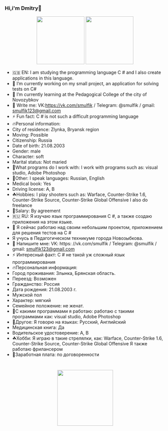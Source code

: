 ### Hi,i'm Dmitry👋

<p align='center'>
   <a href="https://github-readme-stats.vercel.app/api?username=BeshlyagaGhoul&show_icons=true&count_private=true">
       <img height=150 src="https://github-readme-stats.vercel.app/api?username=BeshlyagaGhoul&show_icons=true&count_private=true"/></a>
   <a href="https://github.com/romankh3/github-readme-stats">
       <img height=150 src="https://github-readme-stats.vercel.app/api/top-langs/?username=BeshlyagaGhoul&layout=compact"/></a>
</p>

- 🇬🇧 EN:
I am studying the programming language C # and I also create applications in this language.
- 🔭 I’m currently working on my small project, an application for solving tests on C#
- 🌱 I’m currently learning at the Pedagogical College of the city of Novozybkov
- 💬 Write me: VK:https://vk.com/smulfik / Telegram: @smulfik / gmail: smulfik123@gmail.com
- ⚡ Fun fact: C # is not such a difficult programming language
- 🔥Personal information:
- City of residence: Zlynka, Bryansk region
- Moving: Possible
- Citizenship: Russia
- Date of birth: 21.08.2003
- Gender: male
- Character: soft
- Marital status: Not maried
- 🌵What programs do I work with: I work with programs such as: visual studio, Adobe Photoshop
- 🌴Other:
I speak languages: Russian, English
- Medical book: Yes
- Driving license: A, B
- ☘Hobbies:
I play shooters such as: Warface, Counter-Strike 1.6, Counter-Strike Source, Counter-Strike Global Offensive
I also do freelance
- 💸Salary: By agreement
- 🇷🇺 RU:
Я изучаю язык программирования C #, а также создаю приложения на этом языке.
- 🔭 Я сейчас работаю над своим небольшим проектом, приложением для решения тестов на C #
- Я учусь в Педагогическом техникуме города Новозыбкова.
- 💬 Напишите мне: VK: https: //vk.com/smulfik / Telegram: @smulfik / gmail: smulfik123@gmail.com
- ⚡ Интересный факт: C # не такой уж сложный язык программирования
- 🔥Персональная информация:
- Город проживания: Злынка, Брянская область.
- Переезд: Возможен
- Гражданство: Россия
- Дата рождения: 21.08.2003 г.
- Мужской пол
- Характер: мягкий
- Семейное положение: не женат.
- 🌵С какими программами я работаю: работаю с такими программами как: visual studio, Adobe Photoshop
- 🌴Другое:
Я говорю на языках: Русский, Английский
- Медицинская книга: Да
- Водительское удостоверение: A, B
- ☘Хобби:
Я играю в такие стрелялки, как: Warface, Counter-Strike 1.6, Counter-Strike Source, Counter-Strike Global Offensive
Я также работаю фрилансером
- 💸Заработная плата: по договоренности

<div align="center" style="margin: 40px 0">
   <a href="https://github.com/romankh3/github-profile-views-counter">
       <img width="175px" src="https://komarev.com/ghpvc/?username=romankh3&color=DE002D">
   </a>
</div>
